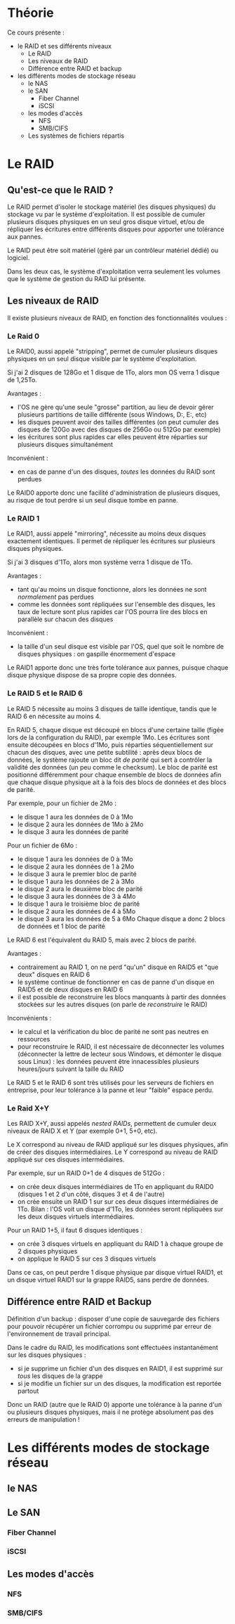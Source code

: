 # Théorie

Ce cours présente :
- le RAID et ses différents niveaux
  - Le RAID
  - Les niveaux de RAID
  - Différence entre RAID et backup
- les différents modes de stockage réseau
  - le NAS
  - le SAN
    - Fiber Channel
    - iSCSI
  - les modes d'accès
    - NFS
    - SMB/CIFS
  - Les systèmes de fichiers répartis
 
# Le RAID

## Qu'est-ce que le RAID ?

Le RAID permet d'isoler le stockage matériel (les disques physiques) du stockage vu par le système d'exploitation. Il est possible de cumuler plusieurs disques physiques en un seul gros disque virtuel, et/ou de répliquer les écritures entre différents disques pour apporter une tolérance aux pannes.

Le RAID peut être soit matériel (géré par un contrôleur matériel dédié) ou logiciel.

Dans les deux cas, le système d'exploitation verra seulement les volumes que le système de gestion du RAID lui présente.


## Les niveaux de RAID

Il existe plusieurs niveaux de RAID, en fonction des fonctionnalités voulues :

### Le Raid 0

Le RAID0, aussi appelé "stripping", permet de cumuler plusieurs disques physiques en un seul disque visible par le système d'exploitation.

Si j'ai 2 disques de 128Go et 1 disque de 1To, alors mon OS verra 1 disque de 1,25To.

Avantages : 
- l'OS ne gère qu'une seule "grosse" partition, au lieu de devoir gérer plusieurs partitions de taille différente (sous Windows, D:, E:, etc)
- les disques peuvent avoir des tailles différentes (on peut cumuler des disques de 120Go avec des disques de 256Go ou 512Go par exemple)
- les écritures sont plus rapides car elles peuvent être réparties sur plusieurs disques simultanément

Inconvénient :
- en cas de panne d'un des disques, *toutes* les données du RAID sont perdues

Le RAID0 apporte donc une facilité d'administration de plusieurs disques, au risque de tout perdre si un seul disque tombe en panne.

### Le RAID 1

Le RAID1, aussi appelé "mirroring", nécessite au moins deux disques exactement identiques. Il permet de répliquer les écritures sur plusieurs disques physiques.

Si j'ai 3 disques d'1To, alors mon système verra 1 disque de 1To.

Avantages :
- tant qu'au moins un disque fonctionne, alors les données ne sont *normalement* pas perdues
- comme les données sont répliquées sur l'ensemble des disques, les taux de lecture sont plus rapides car l'OS pourra lire des blocs en parallèle sur chacun des disques

Inconvénient :
- la taille d'un seul disque est visible par l'OS, quel que soit le nombre de disques physiques : on gaspille énormement d'espace

Le RAID1 apporte donc une très forte tolérance aux pannes, puisque chaque disque physique dispose de sa propre copie des données.

### Le RAID 5 et le RAID 6

Le RAID 5 nécessite au moins 3 disques de taille identique, tandis que le RAID 6 en nécessite au moins 4.

En RAID 5, chaque disque est découpé en blocs d'une certaine taille (figée lors de la configuration du RAID), par exemple 1Mo.
Les écritures sont ensuite découpées en blocs d'1Mo, puis réparties séquentiellement sur chacun des disques, avec une petite subtilité : après deux blocs de données, le système rajoute un bloc dit *de parité* qui sert à contrôler la validité des données (un peu comme le checksum).
Le bloc de parité est positionné différemment pour chaque ensemble de blocs de données afin que chaque disque physique ait à la fois des blocs de données et des blocs de parité.

Par exemple, pour un fichier de 2Mo : 
- le disque 1 aura les données de 0 à 1Mo
- le disque 2 aura les données de 1Mo à 2Mo
- le disque 3 aura les données de parité

Pour un fichier de 6Mo :
- le disque 1 aura les données de 0 à 1Mo
- le disque 2 aura les données de 1 à 2Mo
- le disque 3 aura le premier bloc de parité
- le disque 1 aura les données de 2 à 3Mo
- le disque 2 aura le deuxième bloc de parité
- le disque 3 aura les données de 3 à 4Mo
- le disque 1 aura le troisième bloc de parité
- le disque 2 aura les données de 4 à 5Mo
- le disque 3 aura les données de 5 à 6Mo
Chaque disque a donc 2 blocs de données et 1 bloc de parité

Le RAID 6 est l'équivalent du RAID 5, mais avec 2 blocs de parité.

Avantages :
- contrairement au RAID 1, on ne perd "qu'un" disque en RAID5 et "que deux" disques en RAID 6
- le système continue de fonctionner en cas de panne d'un disque en RAID5 et de deux disques en RAID 6
- il est possible de reconstruire les blocs manquants à partir des données stockées sur les autres disques (on parle de *reconstruire* le RAID)

Inconvénients :
- le calcul et la vérification du bloc de parité ne sont pas neutres en ressources
- pour reconstruire le RAID, il est nécessaire de déconnecter les volumes (déconnecter la lettre de lecteur sous Windows, et démonter le disque sous Linux) : les données peuvent être innacessibles plusieurs heures/jours suivant la taille du RAID

Le RAID 5 et le RAID 6 sont très utilisés pour les serveurs de fichiers en entreprise, pour leur tolérance à la panne et leur "faible" espace perdu.

### Le Raid X+Y

Les RAID X+Y, aussi appelés *nested RAIDs*, permettent de cumuler deux niveaux de RAID X et Y (par exemple 0+1, 5+0, etc).

Le X correspond au niveau de RAID appliqué sur les disques physiques, afin de créer des disques intermédiaires.
Le Y correspond au niveau de RAID appliqué sur ces disques intermédiaires.

Par exemple, sur un RAID 0+1 de 4 disques de 512Go : 

- on crée deux disques intermédiaires de 1To en appliquant du RAID0 (disques 1 et 2 d'un côté, disques 3 et 4 de l'autre)
- on crée ensuite un RAID 1 sur sur ces deux disques intermédiaires de 1To.
Bilan : l'OS voit un disque d'1To, les données seront répliquées sur les deux disques virtuels intermédiaires.

Pour un RAID 1+5, il faut 6 disques identiques :
- on crée 3 disques virtuels en appliquant du RAID 1 à chaque groupe de 2 disques physiques
- on applique le RAID 5 sur ces 3 disques virtuels

Dans ce cas, on peut perdre 1 disque physique par disque virtuel RAID1, et un disque virtuel RAID1 sur la grappe RAID5, sans perdre de données.

## Différence entre RAID et Backup

Définition d'un backup : disposer d'une copie de sauvegarde des fichiers pour pouvoir récupérer un fichier corrompu ou supprimé par erreur de l'environnement de travail principal.

Dans le cadre du RAID, les modifications sont effectuées instantanément sur les disques physiques :
- si je supprime un fichier d'un des disques en RAID1, il est supprimé sur *tous* les disques de la grappe
- si je modifie un fichier sur un des disques, la modification est reportée partout

Donc un RAID (autre que le RAID 0) apporte une tolérance à la panne d'un ou plusieurs disques physiques, mais il ne protège absolument pas des erreurs de manipulation !

# Les différents modes de stockage réseau

## le NAS

## Le SAN

### Fiber Channel

### iSCSI

## Les modes d'accès

### NFS

### SMB/CIFS
